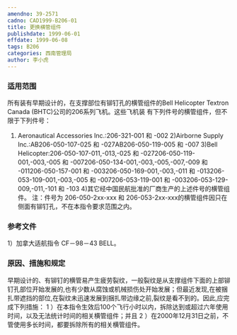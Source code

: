 ```yaml
---
amendno: 39-2571
cadno: CAD1999-B206-01
title: 更换横管组件
publishdate: 1999-06-01
effdate: 1999-06-08
tags: B206
categories: 西南管理局
author: 李小虎
---
```


### 适用范围 
所有装有早期设计的，在支撑部位有铆钉孔的横管组件的Bell
Helicopter Textron Canada (BHTC)公司的206系列飞机。这些飞机装
有下列件号的横管组件，但不限于下列件号：
1) Aeronautical Accessories Inc.:206-321-001 和 -002
2)Airborne Supply Inc.:AB206-050-107-025 和 -027AB206-050-119-005 和 -007
3)Bell Helicopter:206-050-107-011,-013,-025 和 -027206-050-119-001,-003,-005 和 -007206-050-134-001,-003,-005,-007,-009 和 -011206-050-157-001 和 -003206-050-169-001,-003,-011 和 -013206-053-109-001,-003,-005 和 -007206-053-119-001 和 -003206-053-129-009,-011,-101 和 -103
4)其它经中国民航批准的厂商生产的上述件号的横管组件。 注：件号为 206-050-2xx-xxx 和 206-053-2xx-xxx的横管组件因只在
侧面有铆钉孔，不在本指令要求范围之内。

<!--more-->
### 参考文件
1）加拿大适航指令 CF－98－43 BELL。

### 原因、措施和规定 
早期设计的、有铆钉的横管易产生疲劳裂纹，一般裂纹是从支撑组件下面的上部铆钉孔部位开始发展的,也有少数从腐蚀或机械损伤处开始发展；但最近发现,在被捆扎带遮挡的部位,在裂纹未迅速发展到捆扎带边缘之前,裂纹是看不到的。因此,应完成下列措施： 
1
）在本指令生效后100个飞行小时以内，拆除达到或超过六年使用时间，以及无法统计时间的相关横管组件；并且 
2
）在2000年12月31日之前，不管使用多长时间，都要拆除所有的相关横管组件。


